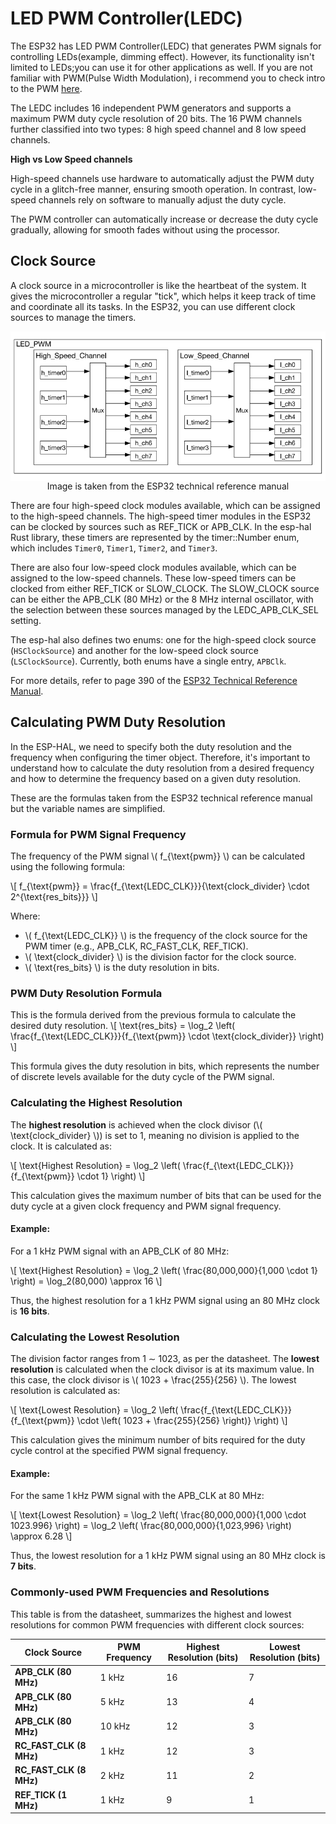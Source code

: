 # LED PWM Controller(LEDC)

The ESP32 has LED PWM Controller(LEDC) that generates PWM signals for controlling LEDs(example, dimming effect). However, its functionality isn't limited to LEDs;you can use it for other applications as well.  If you are not familiar with PWM(Pulse Width Modulation), i recommend you to check intro to the PWM [here](./index.md). 

The LEDC includes 16 independent PWM generators and supports a maximum PWM duty cycle resolution of 20 bits. The 16 PWM channels further classified into two types: 8 high speed channel and 8 low speed channels.

<div class="alert-box alert-box-info">
    <span class="icon"><i class="fa fa-info"></i></span>
    <div class="alert-content">
        <b class="alert-title">High vs Low Speed channels</b>
        <p>High-speed channels use hardware to automatically adjust the PWM duty cycle in a glitch-free manner, ensuring smooth operation. In contrast, low-speed channels rely on software to manually adjust the duty cycle.</p>
    </div>
</div>

The PWM controller can automatically increase or decrease the duty cycle gradually, allowing for smooth fades without using the processor. 

## Clock Source
A clock source in a microcontroller is like the heartbeat of the system. It gives the microcontroller a regular "tick", which helps it keep track of time and coordinate all its tasks. In the ESP32, you can use different clock sources to manage the timers.

<img style="display: block; margin: auto;" alt="PWM" src="../images/led-pwm-channels.png"/>
<span style="text-align: center;display: block; margin: auto;  ">Image is taken from the ESP32 technical reference manual</span>

There are four high-speed clock modules available, which can be assigned to the high-speed channels. The high-speed timer modules in the ESP32 can be clocked by sources such as REF_TICK or APB_CLK. In the esp-hal Rust library, these timers are represented by the timer::Number enum, which includes `Timer0`, `Timer1`, `Timer2`, and `Timer3`.

There are also four low-speed clock modules available, which can be assigned to the low-speed channels. These low-speed timers can be clocked from either REF_TICK or SLOW_CLOCK. The SLOW_CLOCK source can be either the APB_CLK (80 MHz) or the 8 MHz internal oscillator, with the selection between these sources managed by the LEDC_APB_CLK_SEL setting.

The esp-hal also defines two enums: one for the high-speed clock source (`HSClockSource`) and another for the low-speed clock source (`LSClockSource`). Currently, both enums have a single entry, `APBClk`.

For more details, refer to page 390 of the [ESP32 Technical Reference Manual](https://www.espressif.com/sites/default/files/documentation/esp32_technical_reference_manual_en.pdf#ledpwm).

## Calculating PWM Duty Resolution

In the ESP-HAL, we need to specify both the duty resolution and the frequency when configuring the timer object. Therefore, it's important to understand how to calculate the duty resolution from a desired frequency and how to determine the frequency based on a given duty resolution.
 
These are the formulas taken from the ESP32 technical reference manual but the variable names are simplified.

### Formula for PWM Signal Frequency

The frequency of the PWM signal \\( f_{\text{pwm}} \\) can be calculated using the following formula:

\\[
f_{\text{pwm}} = \frac{f_{\text{LEDC\_CLK}}}{\text{clock_divider} \cdot 2^{\text{res_bits}}}
\\]

Where:
- \\( f_{\text{LEDC\_CLK}} \\) is the frequency of the clock source for the PWM timer (e.g., APB_CLK, RC_FAST_CLK, REF_TICK).
- \\( \text{clock_divider} \\) is the division factor for the clock source.
- \\( \text{res_bits} \\) is the duty resolution in bits.


### PWM Duty Resolution Formula
This is the formula derived from the previous formula to calculate the desired duty resolution.
\\[
\text{res_bits} = \log_2 \left( \frac{f_{\text{LEDC\_CLK}}}{f_{\text{pwm}} \cdot \text{clock_divider}} \right)
\\]
 
This formula gives the duty resolution in bits, which represents the number of discrete levels available for the duty cycle of the PWM signal.

### Calculating the Highest Resolution

The **highest resolution** is achieved when the clock divisor (\\( \text{clock_divider} \\)) is set to 1, meaning no division is applied to the clock. It is calculated as:

\\[
\text{Highest Resolution} = \log_2 \left( \frac{f_{\text{LEDC\_CLK}}}{f_{\text{pwm}} \cdot 1} \right)
\\]

This calculation gives the maximum number of bits that can be used for the duty cycle at a given clock frequency and PWM signal frequency.

#### Example:

For a 1 kHz PWM signal with an APB_CLK of 80 MHz:

\\[
\text{Highest Resolution} = \log_2 \left( \frac{80,000,000}{1,000 \cdot 1} \right) = \log_2(80,000) \approx 16
\\]

Thus, the highest resolution for a 1 kHz PWM signal using an 80 MHz clock is **16 bits**.

### Calculating the Lowest Resolution
The division factor ranges from 1 ∼ 1023, as per the datasheet. The **lowest resolution** is calculated when the clock divisor is at its maximum value. In this case, the clock divisor is \\( 1023 + \frac{255}{256} \\). The lowest resolution is calculated as:

\\[
\text{Lowest Resolution} = \log_2 \left( \frac{f_{\text{LEDC\_CLK}}}{f_{\text{pwm}} \cdot \left( 1023 + \frac{255}{256} \right)} \right)
\\]

This calculation gives the minimum number of bits required for the duty cycle control at the specified PWM signal frequency.

#### Example:

For the same 1 kHz PWM signal with the APB_CLK at 80 MHz:

\\[
\text{Lowest Resolution} = \log_2 \left( \frac{80,000,000}{1,000 \cdot 1023.996} \right) = \log_2 \left( \frac{80,000,000}{1,023,996} \right) \approx 6.28
\\]

Thus, the lowest resolution for a 1 kHz PWM signal using an 80 MHz clock is **7 bits**.

### Commonly-used PWM Frequencies and Resolutions

This table is from the datasheet, summarizes the highest and lowest resolutions for common PWM frequencies with different clock sources:

| **Clock Source** | **PWM Frequency** | **Highest Resolution (bits)** | **Lowest Resolution (bits)** |
|------------------|-------------------|-------------------------------|------------------------------|
| **APB_CLK (80 MHz)** | 1 kHz            | 16                            | 7                            |
| **APB_CLK (80 MHz)** | 5 kHz            | 13                            | 4                            |
| **APB_CLK (80 MHz)** | 10 kHz           | 12                            | 3                            |
| **RC_FAST_CLK (8 MHz)** | 1 kHz          | 12                            | 3                            |
| **RC_FAST_CLK (8 MHz)** | 2 kHz          | 11                            | 2                            |
| **REF_TICK (1 MHz)** | 1 kHz            | 9                             | 1                            |

